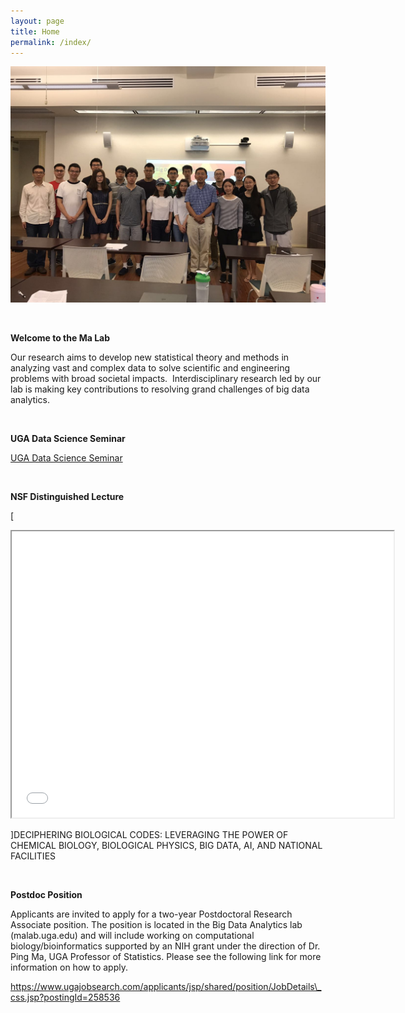 ```yaml
---
layout: page
title: Home
permalink: /index/
---
```


![KONICA MINOLTA DIGITAL CAMERA](public/images/homepage.jpg)

 

**Welcome to the Ma Lab**

Our research aims to develop new statistical theory and methods in analyzing vast and complex data to solve scientific and engineering problems with broad societal impacts.  Interdisciplinary research led by our lab is making key contributions to resolving grand challenges of big data analytics.

 

**UGA Data Science Seminar**

[UGA Data Science Seminar](https://cps.uga.edu/index.php/data-science-and-ai-seminars/)

 

**NSF Distinguished Lecture**

[

<iframe src="public/images/home_NSF.pdf" width="611" height="458"></iframe>

]DECIPHERING BIOLOGICAL CODES: LEVERAGING THE POWER OF CHEMICAL BIOLOGY, BIOLOGICAL PHYSICS, BIG DATA, AI, AND NATIONAL FACILITIES

 

**Postdoc Position**

Applicants are invited to apply for a two-year Postdoctoral Research Associate position. The position is located in the Big Data Analytics lab (malab.uga.edu) and will include working on computational biology/bioinformatics supported by an NIH grant under the direction of Dr. Ping Ma, UGA Professor of Statistics. Please see the following link for more information on how to apply.

https://www.ugajobsearch.com/applicants/jsp/shared/position/JobDetails\_css.jsp?postingId=258536
